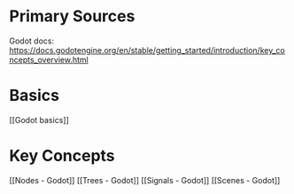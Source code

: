 # Primary Sources
Godot docs:
 https://docs.godotengine.org/en/stable/getting_started/introduction/key_concepts_overview.html
# Basics
[[Godot basics]]

# Key Concepts

[[Nodes - Godot]]
[[Trees - Godot]]
[[Signals - Godot]]
[[Scenes - Godot]]
